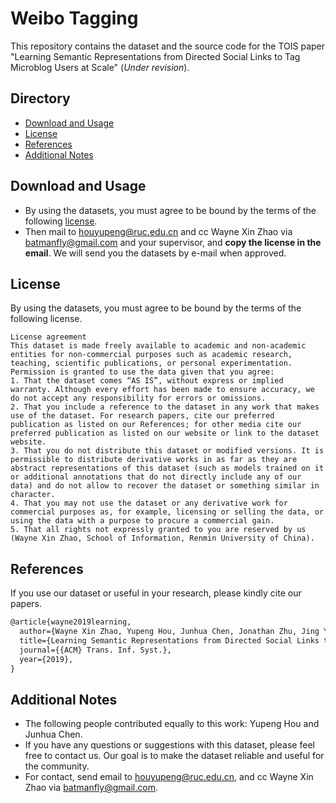 # Weibo Tagging
This repository contains the dataset and the source code for the TOIS paper "Learning Semantic Representations from Directed Social Links to Tag Microblog Users at Scale" (*Under revision*).

## Directory
- [Download and Usage](#Download-and-Usage)
- [License](#License)
- [References](#References)
- [Additional Notes](#Additional-Notes)

## Download and Usage
- By using the datasets, you must agree to be bound by the terms of the following [license](#Licence).
- Then mail to [houyupeng@ruc.edu.cn](mailto:houyupeng@ruc.edu.cn) and cc Wayne Xin Zhao via [batmanfly@gmail.com](mailto:batmanfly@gmail.com) and your supervisor, and **copy the license in the email**. We will send you the datasets by e-mail when approved.

## License
By using the datasets, you must agree to be bound by the terms of the following license.

```
License agreement
This dataset is made freely available to academic and non-academic entities for non-commercial purposes such as academic research, teaching, scientific publications, or personal experimentation. Permission is granted to use the data given that you agree:
1. That the dataset comes “AS IS”, without express or implied warranty. Although every effort has been made to ensure accuracy, we do not accept any responsibility for errors or omissions. 
2. That you include a reference to the dataset in any work that makes use of the dataset. For research papers, cite our preferred publication as listed on our References; for other media cite our preferred publication as listed on our website or link to the dataset website.
3. That you do not distribute this dataset or modified versions. It is permissible to distribute derivative works in as far as they are abstract representations of this dataset (such as models trained on it or additional annotations that do not directly include any of our data) and do not allow to recover the dataset or something similar in character.
4. That you may not use the dataset or any derivative work for commercial purposes as, for example, licensing or selling the data, or using the data with a purpose to procure a commercial gain.
5. That all rights not expressly granted to you are reserved by us (Wayne Xin Zhao, School of Information, Renmin University of China).
```

## References
If you use our dataset or useful in your research, please kindly cite our papers.

```tex
@article{wayne2019learning,
  author={Wayne Xin Zhao, Yupeng Hou, Junhua Chen, Jonathan Zhu, Jing Yin, Hanting Su and Ji-Rong Wen},
  title={Learning Semantic Representations from Directed Social Links to Tag Microblog Users at Scale},
  journal={{ACM} Trans. Inf. Syst.},
  year={2019},
}
```

## Additional Notes
- The following people contributed equally to this work: Yupeng Hou and Junhua Chen.
- If you have any questions or suggestions with this dataset, please feel free to contact us. Our goal is to make the dataset reliable and useful for the community.
- For contact, send email to [houyupeng@ruc.edu.cn](mailto:houyupeng@ruc.edu.cn), and cc Wayne Xin Zhao via [batmanfly@gmail.com](mailto:batmanfly@gmail.com).